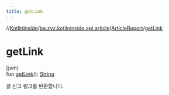 ```yaml
---
title: getLink
---
```

//[KotlinInside](../../../index.html)/[be.zvz.kotlininside.api.article](../index.html)/[ArticleReport](index.html)/[getLink](get-link.html)



# getLink



[jvm]\
fun [getLink](get-link.html)(): [String](https://kotlinlang.org/api/latest/jvm/stdlib/kotlin/-string/index.html)



글 신고 링크를 반환합니다.




